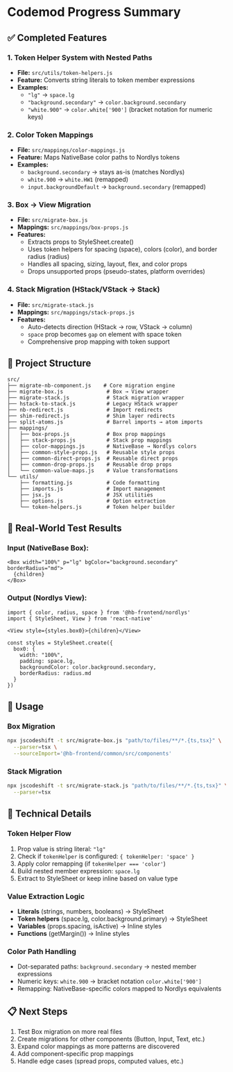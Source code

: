 # Codemod Progress Summary

## ✅ Completed Features

### 1. Token Helper System with Nested Paths
- **File:** `src/utils/token-helpers.js`
- **Feature:** Converts string literals to token member expressions
- **Examples:**
  - `"lg"` → `space.lg`
  - `"background.secondary"` → `color.background.secondary`
  - `"white.900"` → `color.white['900']` (bracket notation for numeric keys)

### 2. Color Token Mappings
- **File:** `src/mappings/color-mappings.js`
- **Feature:** Maps NativeBase color paths to Nordlys tokens
- **Examples:**
  - `background.secondary` → stays as-is (matches Nordlys)
  - `white.900` → `white.HW1` (remapped)
  - `input.backgroundDefault` → `background.secondary` (remapped)

### 3. Box → View Migration
- **File:** `src/migrate-box.js`
- **Mappings:** `src/mappings/box-props.js`
- **Features:**
  - Extracts props to StyleSheet.create()
  - Uses token helpers for spacing (space), colors (color), and border radius (radius)
  - Handles all spacing, sizing, layout, flex, and color props
  - Drops unsupported props (pseudo-states, platform overrides)

### 4. Stack Migration (HStack/VStack → Stack)
- **File:** `src/migrate-stack.js`
- **Mappings:** `src/mappings/stack-props.js`
- **Features:**
  - Auto-detects direction (HStack → row, VStack → column)
  - `space` prop becomes `gap` on element with space token
  - Comprehensive prop mapping with token support

## 📁 Project Structure

```
src/
├── migrate-nb-component.js    # Core migration engine
├── migrate-box.js              # Box → View wrapper
├── migrate-stack.js            # Stack migration wrapper
├── hstack-to-stack.js          # Legacy HStack wrapper
├── nb-redirect.js              # Import redirects
├── shim-redirect.js            # Shim layer redirects
├── split-atoms.js              # Barrel imports → atom imports
├── mappings/
│   ├── box-props.js            # Box prop mappings
│   ├── stack-props.js          # Stack prop mappings
│   ├── color-mappings.js       # NativeBase → Nordlys colors
│   ├── common-style-props.js   # Reusable style props
│   ├── common-direct-props.js  # Reusable direct props
│   ├── common-drop-props.js    # Reusable drop props
│   └── common-value-maps.js    # Value transformations
└── utils/
    ├── formatting.js           # Code formatting
    ├── imports.js              # Import management
    ├── jsx.js                  # JSX utilities
    ├── options.js              # Option extraction
    └── token-helpers.js        # Token helper builder
```

## 🎯 Real-World Test Results

### Input (NativeBase Box):
```tsx
<Box width="100%" p="lg" bgColor="background.secondary" borderRadius="md">
  {children}
</Box>
```

### Output (Nordlys View):
```tsx
import { color, radius, space } from '@hb-frontend/nordlys'
import { StyleSheet, View } from 'react-native'

<View style={styles.box0}>{children}</View>

const styles = StyleSheet.create({
  box0: {
    width: "100%",
    padding: space.lg,
    backgroundColor: color.background.secondary,
    borderRadius: radius.md
  }
})
```

## 🚀 Usage

### Box Migration
```bash
npx jscodeshift -t src/migrate-box.js "path/to/files/**/*.{ts,tsx}" \
  --parser=tsx \
  --sourceImport='@hb-frontend/common/src/components'
```

### Stack Migration
```bash
npx jscodeshift -t src/migrate-stack.js "path/to/files/**/*.{ts,tsx}" \
  --parser=tsx
```

## 🔧 Technical Details

### Token Helper Flow
1. Prop value is string literal: `"lg"`
2. Check if `tokenHelper` is configured: `{ tokenHelper: 'space' }`
3. Apply color remapping (if `tokenHelper === 'color'`)
4. Build nested member expression: `space.lg`
5. Extract to StyleSheet or keep inline based on value type

### Value Extraction Logic
- **Literals** (strings, numbers, booleans) → StyleSheet
- **Token helpers** (space.lg, color.background.primary) → StyleSheet  
- **Variables** (props.spacing, isActive) → Inline styles
- **Functions** (getMargin()) → Inline styles

### Color Path Handling
- Dot-separated paths: `background.secondary` → nested member expressions
- Numeric keys: `white.900` → bracket notation `color.white['900']`
- Remapping: NativeBase-specific colors mapped to Nordlys equivalents

## 📋 Next Steps

1. Test Box migration on more real files
2. Create migrations for other components (Button, Input, Text, etc.)
3. Expand color mappings as more patterns are discovered
4. Add component-specific prop mappings
5. Handle edge cases (spread props, computed values, etc.)
